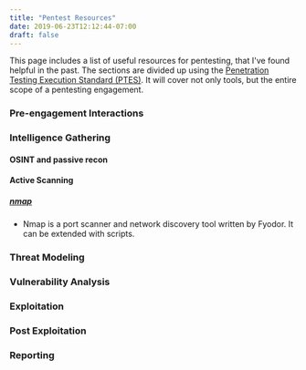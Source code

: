 ```yaml
---
title: "Pentest Resources"
date: 2019-06-23T12:12:44-07:00
draft: false
---
```

This page includes a list of useful resources for pentesting, that I've found helpful in the past.  The sections are divided up using the [Penetration Testing Execution Standard (PTES)](http://www.pentest-standard.org/index.php/PTES_Technical_Guidelines). It will cover not only tools, but the entire scope of a pentesting engagement.

### Pre-engagement Interactions
### Intelligence Gathering
#### OSINT and passive recon
#### Active Scanning
##### [nmap](https://nmap.org/)
* Nmap is a port scanner and network discovery tool written by Fyodor.  It can be extended with scripts.

### Threat Modeling
### Vulnerability Analysis
### Exploitation
### Post Exploitation
### Reporting
